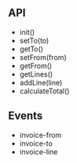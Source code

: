 API
---

* init()
* setTo(to)
* getTo()
* setFrom(from)
* getFrom()
* getLines()
* addLine(line)
* calculateTotal()

Events
------

* invoice-from
* invoice-to
* invoice-line
